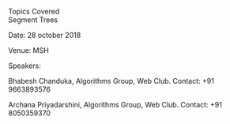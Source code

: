 
Topics Covered<br>
Segment Trees 


Date: 28 october 2018

Venue: MSH

Speakers:

Bhabesh Chanduka, Algorithms Group, Web Club. 
Contact: +91 9663893576

Archana Priyadarshini, Algorithms Group, Web Club. 
Contact: +91 8050359370
